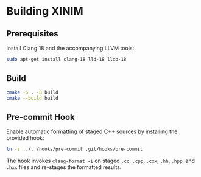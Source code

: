 # Building XINIM

## Prerequisites

Install Clang 18 and the accompanying LLVM tools:

```bash
sudo apt-get install clang-18 lld-18 lldb-18
```

## Build

```bash
cmake -S . -B build
cmake --build build
```

## Pre-commit Hook

Enable automatic formatting of staged C++ sources by installing the provided hook:

```bash
ln -s ../../hooks/pre-commit .git/hooks/pre-commit
```

The hook invokes `clang-format -i` on staged `.cc`, `.cpp`, `.cxx`, `.hh`, `.hpp`, and `.hxx` files and re-stages the formatted results.
